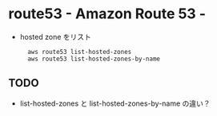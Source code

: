 # route53 - Amazon Route 53 -

* hosted zone をリスト

        aws route53 list-hosted-zones
        aws route53 list-hosted-zones-by-name


## TODO

* list-hosted-zones と list-hosted-zones-by-name の違い？

